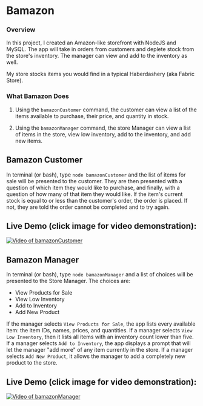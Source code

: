 # Bamazon

### Overview

In this project, I created an Amazon-like storefront with NodeJS and MySQL. The app will take in orders from customers and deplete stock from the store's inventory.  The manager can view and add to the inventory as well.

My store stocks items you would find in a typical Haberdashery (aka Fabric Store).  

### What Bamazon Does

1. Using the `bamazonCustomer` command, the customer can view a list of the items available to purchase, their price, and quantity in stock.  

2. Using the `bamazonManager` command, the store Manager can view a list of items in the store, view low inventory, add to the inventory, and add new items.

## Bamazon Customer

In terminal (or bash), type `node bamazonCustomer` and the list of items for sale will be presented to the customer.  They are then presented with a question of which item they would like to purchase, and finally, with a question of how many of that item they would like.  If the item's current stock is equal to or less than the customer's order, the order is placed.  If not, they are told the order cannot be completed and to try again.

## Live Demo (click image for video demonstration):

[![Video of bamazonCustomer](http://img.youtube.com/vi/eOyt78I-sa0/0.jpg)](https://www.youtube.com/watch?v=eOyt78I-sa0 "Bamazon Customer")

## Bamazon Manager

In terminal (or bash), type `node bamazonManager` and a list of choices will be presented to the Store Manager.  The choices are:
* View Products for Sale
* View Low Inventory
* Add to Inventory
* Add New Product

If the manager selects `View Products for Sale`, the app lists every available item: the item IDs, names, prices, and quantities.
If a manager selects `View Low Inventory`, then it lists all items with an inventory count lower than five.
If a manager selects `Add to Inventory`, the app displays a prompt that will let the manager "add more" of any item currently in the store.
If a manager selects `Add New Product`, it allows the manager to add a completely new product to the store.

## Live Demo (click image for video demonstration):

[![Video of bamazonManager](http://img.youtube.com/vi/nJzOfCJp0HI/0.jpg)](https://www.youtube.com/watch?v=nJzOfCJp0HI "Bamazon Manager")

